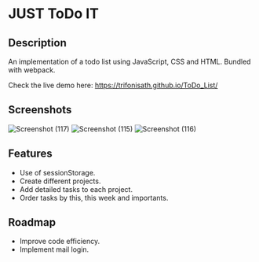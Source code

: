 
# JUST ToDo IT

## Description

An implementation of a todo list using JavaScript, CSS and HTML.
Bundled with webpack.

Check the live demo here: https://trifonisath.github.io/ToDo_List/

## Screenshots

![Screenshot (117)](https://user-images.githubusercontent.com/81590123/193444507-3c95af6a-d988-4d70-8eea-c0440bb0c2f2.png)
![Screenshot (115)](https://user-images.githubusercontent.com/81590123/193444513-7fd54cfb-b2ee-4cb1-b1fa-0286fc274fcd.png)
![Screenshot (116)](https://user-images.githubusercontent.com/81590123/193444522-65a68226-e251-47da-a7ce-55ac18a0682a.png)


## Features

- Use of sessionStorage.
- Create different projects.
- Add detailed tasks to each project.
- Order tasks by this, this week and importants.


## Roadmap
- Improve code efficiency.
- Implement mail login.
